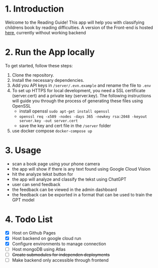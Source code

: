 # 1. Introduction

Welcome to the Reading Guide! This app will help you with classifying childrens book by reading difficulties. A version of the Front-end is hosted [here](https://paulomagnetico.github.io/ReadingGuide/), currently without working backend

# 2. Run the App locally

To get started, follow these steps:

1. Clone the repository.
2. Install the necessary dependencies.
3. Add you API keys in ```/server/.evn.example``` and rename the file to ```.env```
4. To set up HTTPS for local development, you need a SSL certificate (server.cert) and a private key (server.key). The following instructions will guide you through the process of generating these files using OpenSSL
    * install openssl ```sudo apt-get install openssl```
    * ```openssl req -x509 -nodes -days 365 -newkey rsa:2048 -keyout server.key -out server.cert```
    * save the key and cert file in the ```/server``` folder
5. use docker compose ```docker-compose up```

# 3. Usage

* scan a book page using your phone camera
* the app will show if there is any text found using Google Cloud Vision
* hit the analyze tekst button for
* the app will analyze and classify the tekst using ChatGPT
* user can send feedback
* the feedback can be viewed in the admin dashboard
* the feedback can be exported in a format that can be used to train the GPT model

# 4. Todo List

- [x] Host on Github Pages
- [x] Host backend on google cloud run
- [x] Configure environments to manage connection
- [ ] Host mongoDB using Atlas
- [ ] ~~Create submodules for independen deployments~~
- [ ] Make backend only accessible through frontend
